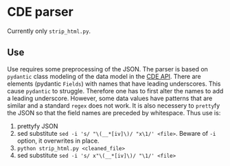 # CDE parser

Currently only `strip_html.py`. 

## Use
Use requires some preprocessing of the JSON. The parser is based on `pydantic` class modeling of the data model in the [CDE API](https://cde.nlm.nih.gov/api). There are elements (pydantic `Fields`)
with names that have leading underscores. This cause `pydantic` to struggle. Therefore one has to first alter the names to add a leading underscore. However, some data values have patterns that are similar 
and a standard `regex` does not work. It is also necessery to `pretty`fy the JSON so that the field names are preceded by whitespace. Thus use is:  

1. prettyfy JSON
2. sed substitute `sed -i 's/ "\(__*[iv]\)/ "x\1/' <file>`. Beware of `-i` option, it overwrites in place.
3. `python strip_html.py <cleaned_file>`
4. sed substitute `sed -i 's/ x"\(__*[iv]\)/ "\1/' <file>`

